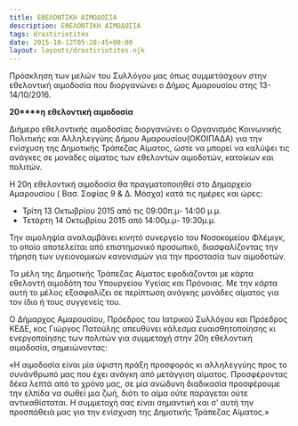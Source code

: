 ```yaml
---
title: ΕΘΕΛΟΝΤΙΚΗ ΑΙΜΟΔΟΣΙΑ
description: ΕΘΕΛΟΝΤΙΚΗ ΑΙΜΟΔΟΣΙΑ
tags: drastiriotites
date: 2015-10-12T05:28:45+00:00
layout: layouts/drastiriotites.njk
---
```

Πρόσκληση των μελών του Συλλόγου μας όπως συμμετάσχουν στην εθελοντική αιμοδοσία που διοργανώνει ο Δήμος Αμαρουσίου στης 13-14/10/2016.
<!-- excerpt -->
**20****η** **εθελοντική αιμοδοσία**

Διήμερο εθελοντικής αιμοδοσίας διοργανώνει ο Οργανισμός Κοινωνικής Πολιτικής και Αλληλεγγύης Δήμου Αμαρουσίου(ΟΚΟΙΠΑΔΑ) για την ενίσχυση της Δημοτικής Τράπεζας Αίματος, ώστε να μπορεί να καλύψει τις ανάγκες σε μονάδες αίματος των εθελοντών αιμοδοτών, κατοίκων και πολιτών.

Η 20η εθελοντική αιμοδοσία θα πραγματοποιηθεί στο Δημαρχείο Αμαρουσίου ( Βασ. Σοφίας 9 &amp; Δ. Μόσχα) κατά τις ημέρες και ώρες:

- Τρίτη 13 Οκτωβρίου 2015 από τις 09:00π.μ- 14:00 μ.μ.
- Τετάρτη 14 Οκτωβρίου 2015 από 14:00μ.μ- 19:30μ.μ.

Την αιμοληψία αναλαμβάνει κινητό συνεργείο του Νοσοκομείου Φλέμιγκ, το οποίο αποτελείται από επιστημονικό προσωπικό, διασφαλίζοντας την τήρηση των υγειονομικών κανονισμών για την προστασία των αιμοδοτών.

Τα μέλη της Δημοτικής Τράπεζας Αίματος εφοδιάζονται με κάρτα εθελοντή αιμοδότη του Υπουργείου Υγείας και Πρόνοιας. Με την κάρτα αυτή το μέλος εξασφαλίζει σε περίπτωση ανάγκης μονάδες αίματος για τον ίδιο ή τους συγγενείς του.

Ο Δήμαρχος Αμαρουσίου, Πρόεδρος του Ιατρικού Συλλόγου και Πρόεδρος ΚΕΔΕ, κος Γιώργος Πατούλης απευθύνει κάλεσμα ευαισθητοποίησης κι ενεργοποίησης των πολιτών για συμμετοχή στην 20η εθελοντική αιμοδοσία, σημειώνοντας:

«Η αιμοδοσία είναι μία ύψιστη πράξη προσφοράς κι αλληλεγγύης προς το συνάνθρωπό μας που έχει ανάγκη από μετάγγιση αίματος. Προσφέροντας δέκα λεπτά από το χρόνο μας, σε μία ανώδυνη διαδικασία προσφέρουμε την ελπίδα να σωθεί μια ζωή, διότι το αίμα ούτε παράγεται ούτε αντικαθίσταται. Η συμμετοχή σας είναι σημαντική και σ’ αυτή την προσπάθειά μας για την ενίσχυση της Δημοτικής Τράπεζας Αίματος.»
